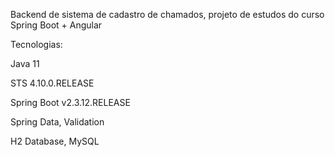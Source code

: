 Backend de sistema de cadastro de chamados, projeto de estudos do curso Spring Boot + Angular

Tecnologias:

Java 11

STS 4.10.0.RELEASE

Spring Boot v2.3.12.RELEASE

Spring Data, Validation

H2 Database, MySQL


